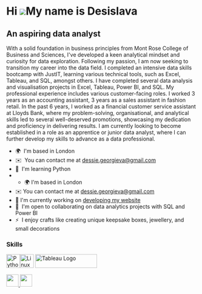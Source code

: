 Hi ![](https://user-images.githubusercontent.com/18350557/176309783-0785949b-9127-417c-8b55-ab5a4333674e.gif)My name is Desislava
=================================================================================================================================

An aspiring data analyst
------------------------

With a solid foundation in business principles from Mont Rose College of Business and Sciences, I've developed a keen analytical mindset and curiosity for data exploration. Following my passion, I am now seeking to transition my career into the data field. I completed an intensive data skills bootcamp with JustIT, learning various technical tools, such as Excel, Tableau, and SQL, amongst others. I have completed several data analysis and visualisation projects in Excel, Tableau, Power BI, and SQL. 
My professional experience includes various customer-facing roles. I worked 3 years as an accounting assistant, 3 years as a sales assistant in fashion retail. In the past 6 years, I worked as a financial customer service assistant at Lloyds Bank, where my problem-solving, organisational, and analytical skills led to several well-deserved promotions, showcasing my dedication and proficiency in delivering results. I am currently looking to become established in a role as an apprentice or junior data analyst, where I can further develop my skills to advance as a data professional.

*   🌍  I'm based in London
*   ✉️  You can contact me at [dessie.georgieva@gmail.com](mailto:dessie.georgieva@gmail.com)
*   🧠  I'm learning Python
*   *   🌍  I'm based in London
*   ✉️  You can contact me at [dessie.georgieva@gmail.com](mailto:dessie.georgieva@gmail.com)
*   🚀  I'm currently working on [developing my website](http://sites.google.com/view/desislavageorgieva/home)
*   🤝  I'm open to collaborating on data analytics projects with SQL and Power BI
*   ⚡  I enjoy crafts like creating unique keepsake boxes, jewellery, and small decorations
  ### Skills 
<p align="left">
<a href="https://www.python.org/" target="_blank" rel="noreferrer"><img src="https://raw.githubusercontent.com/danielcranney/readme-generator/main/public/icons/skills/python-colored.svg" width="36" height="36" alt="Python" /></a><a href="https://www.linux.org" target="_blank" rel="noreferrer"><img src="https://raw.githubusercontent.com/danielcranney/readme-generator/main/public/icons/skills/linux-colored.svg" width="36" height="36" alt="Linux" /></a>
<a href="https://tableau.com/" target="_blank" rel="noreferrer; return false;"><img src="https://raw.githubusercontent.com/gilbarbara/logos/main/logos/tableau.svg" width="163" height="36" alt="Tableau Logo" /></a>&nbsp;&nbsp;                    
      
             
<p align="left">
<a href="https://www.github.com/Dessie-G" target="_blank" rel="noreferrer">
<picture>
<source media="(prefers-color-scheme: dark)" srcset="https://raw.githubusercontent.com/danielcranney/readme-generator/main/public/icons/socials/github-dark.svg" />
<source media="(prefers-color-scheme: light)" srcset="https://raw.githubusercontent.com/danielcranney/readme-generator/main/public/icons/socials/github.svg" />
<img src="https://raw.githubusercontent.com/danielcranney/readme-generator/main/public/icons/socials/github.svg" width="32" height="32" />
</picture>
</a>
<a href="https://www.linkedin.com/in/dessie-georgieva" target="_blank" rel="noreferrer">
<picture>
<source media="(prefers-color-scheme: dark)" srcset="https://raw.githubusercontent.com/danielcranney/readme-generator/main/public/icons/socials/linkedin-dark.svg" />
<source media="(prefers-color-scheme: light)" srcset="https://raw.githubusercontent.com/danielcranney/readme-generator/main/public/icons/socials/linkedin.svg" />
<img src="https://raw.githubusercontent.com/danielcranney/readme-generator/main/public/icons/socials/linkedin.svg" width="32" height="32" />
</picture>
</a></p>

